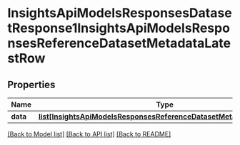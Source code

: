# InsightsApiModelsResponsesDatasetResponse1InsightsApiModelsResponsesReferenceDatasetMetadataLatestRow

## Properties
Name | Type | Description | Notes
------------ | ------------- | ------------- | -------------
**data** | [**list[InsightsApiModelsResponsesReferenceDatasetMetadataLatestRow]**](InsightsApiModelsResponsesReferenceDatasetMetadataLatestRow.md) |  | [optional] 

[[Back to Model list]](../README.md#documentation-for-models) [[Back to API list]](../README.md#documentation-for-api-endpoints) [[Back to README]](../README.md)

